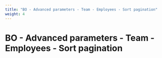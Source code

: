 ```yaml
---
title: "BO - Advanced parameters - Team - Employees - Sort pagination"
weight: 4
---
```


# BO - Advanced parameters - Team - Employees - Sort pagination

